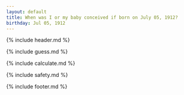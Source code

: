 ```yaml
---
layout: default
title: When was I or my baby conceived if born on July 05, 1912?
birthday: Jul 05, 1912
---
```


{% include header.md %}

{% include guess.md %}

{% include calculate.md %}

{% include safety.md %}

{% include footer.md %}



